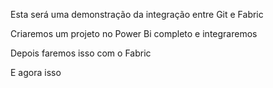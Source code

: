 Esta será uma demonstração da integração entre Git e Fabric

Criaremos um projeto no Power Bi completo e integraremos

Depois faremos isso com o Fabric

E agora isso
